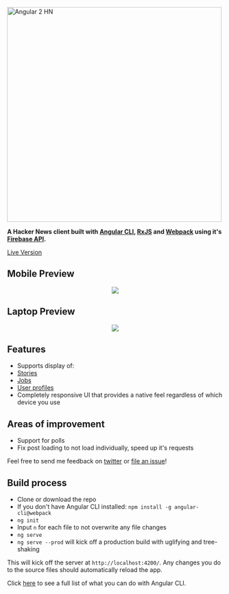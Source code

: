 <img alt="Angular 2 HN" title="Angular 2 HN" src="http://i.imgur.com/92Lll7T.png" width="500">

**A Hacker News client built with [Angular CLI](https://cli.angular.io/), [RxJS](http://reactivex.io/) and [Webpack](https://webpack.github.io/) using it's [Firebase API](https://github.com/HackerNews/API).**

[Live Version](https://angular2-hn.firebaseapp.com)

## Mobile Preview

<p align="center">
  <img src = "http://i.imgur.com/46BnTDt.gif">
</p>

## Laptop Preview

<p align="center">
  <img src = "http://i.imgur.com/UROMS9j.gif">
</p>

## Features

 + Supports display of:
  + [Stories](https://angular2-hn.firebaseapp.com/item/12398451)
  + [Jobs](https://angular2-hn.firebaseapp.com/item/12366966)
  + [User profiles](https://angular2-hn.firebaseapp.com/user/dhouston)
 + Completely responsive UI that provides a native feel regardless of which device you use

## Areas of improvement

 - Support for polls
 - Fix post loading to not load individually, speed up it's requests

Feel free to send me feedback on [twitter](https://twitter.com/hdjirdeh) or [file an issue](https://github.com/hdjirdeh/angular2-hn/issues/new)!

## Build process

 - Clone or download the repo
 - If you don't have Angular CLI installed: `npm install -g angular-cli@webpack`
 - `ng init`
 - Input `n` for each file to not overwrite any file changes
 - `ng serve`
 - `ng serve --prod` will kick off a production build with uglifying and tree-shaking

This will kick off the server at `http://localhost:4200/`. Any changes you do to the source files should automatically reload the app.

Click [here](https://cli.angular.io/) to see a full list of what you can do with Angular CLI.
